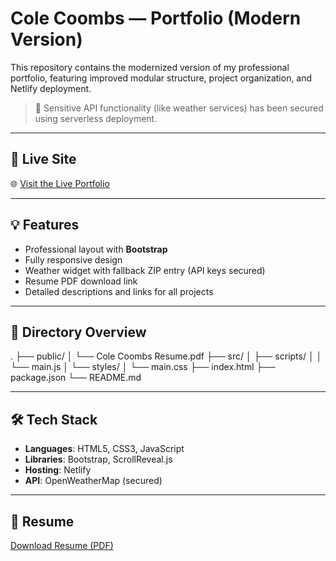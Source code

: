 # Cole Coombs — Portfolio (Modern Version)

This repository contains the modernized version of my professional portfolio, featuring improved modular structure, project organization, and Netlify deployment.

> 🔐 Sensitive API functionality (like weather services) has been secured using serverless deployment.

---

## 🚀 Live Site

🌐 [Visit the Live Portfolio](https://coles-portfolio1516.netlify.app/)

---

## 💡 Features

- Professional layout with **Bootstrap**
- Fully responsive design
- Weather widget with fallback ZIP entry (API keys secured)
- Resume PDF download link
- Detailed descriptions and links for all projects

---

## 📁 Directory Overview

.
├── public/
│ └── Cole Coombs Resume.pdf
├── src/
│ ├── scripts/
│ │ └── main.js
│ └── styles/
│ └── main.css
├── index.html
├── package.json
└── README.md

---

## 🛠️ Tech Stack

- **Languages**: HTML5, CSS3, JavaScript
- **Libraries**: Bootstrap, ScrollReveal.js
- **Hosting**: Netlify
- **API**: OpenWeatherMap (secured)

---

## 📄 Resume

[Download Resume (PDF)](public/Cole%20Coombs%20Resume.pdf)
